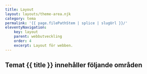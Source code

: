 ```yaml
---
title: Layout
layout: layouts/theme-area.njk
category: tema
permalink: '{{ page.filePathStem | splice | slugUrl }}/'
eleventyNavigation:
    key: layout
    parent: webbutveckling
    order: 4
    excerpt: Layout för webben.
---
```


## Temat {{ title }} innehåller följande områden
